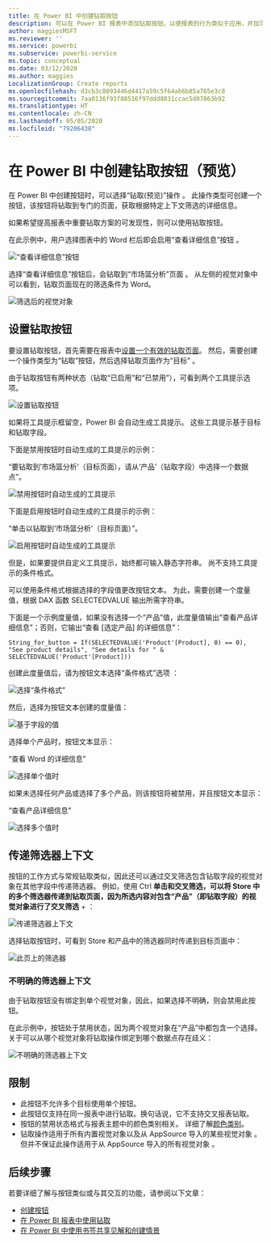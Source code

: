 ```yaml
---
title: 在 Power BI 中创建钻取按钮
description: 可以在 Power BI 报表中添加钻取按钮，以使报表的行为类似于应用，并加深与用户的互动。
author: maggiesMSFT
ms.reviewer: ''
ms.service: powerbi
ms.subservice: powerbi-service
ms.topic: conceptual
ms.date: 03/12/2020
ms.author: maggies
LocalizationGroup: Create reports
ms.openlocfilehash: d3cb3c8093446d4417a59c5f64ab6b85a765e3c8
ms.sourcegitcommit: 7aa0136f93f88516f97ddd8031ccac5d07863b92
ms.translationtype: HT
ms.contentlocale: zh-CN
ms.lasthandoff: 05/05/2020
ms.locfileid: "79206438"
---
```

# <a name="create-a-drill-through-button-in-power-bi-preview"></a>在 Power BI 中创建钻取按钮（预览）

在 Power BI 中创建按钮时，可以选择“钻取(预览)”操作  。 此操作类型可创建一个按钮，该按钮将钻取到专门的页面，获取根据特定上下文筛选的详细信息。

如果希望提高报表中重要钻取方案的可发现性，则可以使用钻取按钮。

在此示例中，用户选择图表中的 Word 栏后即会启用“查看详细信息”按钮  。

![“查看详细信息”按钮](media/desktop-drill-through-buttons/power-bi-drill-through-visual-button.png)

选择“查看详细信息”按钮后，会钻取到“市场篮分析”页面  。 从左侧的视觉对象中可以看到，钻取页面现在的筛选条件为 Word。

![筛选后的视觉对象](media/desktop-drill-through-buttons/power-bi-drill-through-destination.png)

## <a name="set-up-a-drill-through-button"></a>设置钻取按钮

要设置钻取按钮，首先需要在报表中[设置一个有效的钻取页面](desktop-drillthrough.md)。 然后，需要创建一个操作类型为“钻取”按钮，然后选择钻取页面作为“目标”   。

由于钻取按钮有两种状态（钻取“已启用”和“已禁用”），可看到两个工具提示选项。

![设置钻取按钮](media/desktop-drill-through-buttons/power-bi-create-drill-through-button.png)

如果将工具提示框留空，Power BI 会自动生成工具提示。 这些工具提示基于目标和钻取字段。

下面是禁用按钮时自动生成的工具提示的示例：

“要钻取到‘市场篮分析’（目标页面），请从‘产品’（钻取字段）中选择一个数据点”。

![禁用按钮时自动生成的工具提示](media/desktop-drill-through-buttons/power-bi-drill-through-tooltip-disabled.png)

下面是启用按钮时自动生成的工具提示的示例：

“单击以钻取到‘市场篮分析’（目标页面）”。

![启用按钮时自动生成的工具提示](media/desktop-drill-through-buttons/power-bi-drill-through-visual-button.png)

但是，如果要提供自定义工具提示，始终都可输入静态字符串。 尚不支持工具提示的条件格式。

可以使用条件格式根据选择的字段值更改按钮文本。 为此，需要创建一个度量值，根据 DAX 函数 SELECTEDVALUE 输出所需字符串。

下面是一个示例度量值，如果没有选择一个“产品”值，此度量值输出“查看产品详细信息”；否则，它输出“查看 [选定产品] 的详细信息”：

```
String_for_button = If(SELECTEDVALUE('Product'[Product], 0) == 0), "See product details", "See details for " & SELECTEDVALUE('Product'[Product]))
```

创建此度量值后，请为按钮文本选择“条件格式”选项  ：

![选择“条件格式”](media/desktop-drill-through-buttons/power-bi-button-conditional-tooltip.png)

然后，选择为按钮文本创建的度量值：

![基于字段的值](media/desktop-drill-through-buttons/power-bi-conditional-measure.png)

选择单个产品时，按钮文本显示：

“查看 Word 的详细信息”

![选择单个值时](media/desktop-drill-through-buttons/power-bi-conditional-button-text.png)

如果未选择任何产品或选择了多个产品，则该按钮将被禁用，并且按钮文本显示：

“查看产品详细信息”

![选择多个值时](media/desktop-drill-through-buttons/power-bi-button-conditional-text-2.png)

## <a name="pass-filter-context"></a>传递筛选器上下文

按钮的工作方式与常规钻取类似，因此还可以通过交叉筛选包含钻取字段的视觉对象在其他字段中传递筛选器。 例如，使用 Ctrl  **单击和交叉筛选，可以将 Store 中的多个筛选器传递到钻取页面，因为所选内容对包含“产品”（即钻取字段）的视觉对象进行了交叉筛选** +   ：

![传递筛选器上下文](media/desktop-drill-through-buttons/power-bi-cross-filter-drill-through-button.png)

选择钻取按钮时，可看到 Store 和产品中的筛选器同时传递到目标页面中：

![此页上的筛选器](media/desktop-drill-through-buttons/power-bi-button-filters-passed-through.png)

### <a name="ambiguous-filter-context"></a>不明确的筛选器上下文

由于钻取按钮没有绑定到单个视觉对象，因此，如果选择不明确，则会禁用此按钮。

在此示例中，按钮处于禁用状态，因为两个视觉对象在“产品”中都包含一个选择。 关于可以从哪个视觉对象将钻取操作绑定到哪个数据点存在歧义：

![不明确的筛选器上下文](media/desktop-drill-through-buttons/power-bi-button-disabled-ambiguity.png)

## <a name="limitations"></a>限制

- 此按钮不允许多个目标使用单个按钮。
- 此按钮仅支持在同一报表中进行钻取。换句话说，它不支持交叉报表钻取。
- 按钮的禁用状态格式与报表主题中的颜色类别相关。 详细了解[颜色类别](desktop-report-themes.md#setting-structural-colors)。
- 钻取操作适用于所有内置视觉对象以及从 AppSource 导入的某些视觉对象  。 但并不保证此操作适用于从 AppSource 导入的所有视觉对象  。

## <a name="next-steps"></a>后续步骤
若要详细了解与按钮类似或与其交互的功能，请参阅以下文章：

* [创建按钮](desktop-buttons.md)
* [在 Power BI 报表中使用钻取](desktop-drillthrough.md)
* [在 Power BI 中使用书签共享见解和创建情景](desktop-bookmarks.md)

